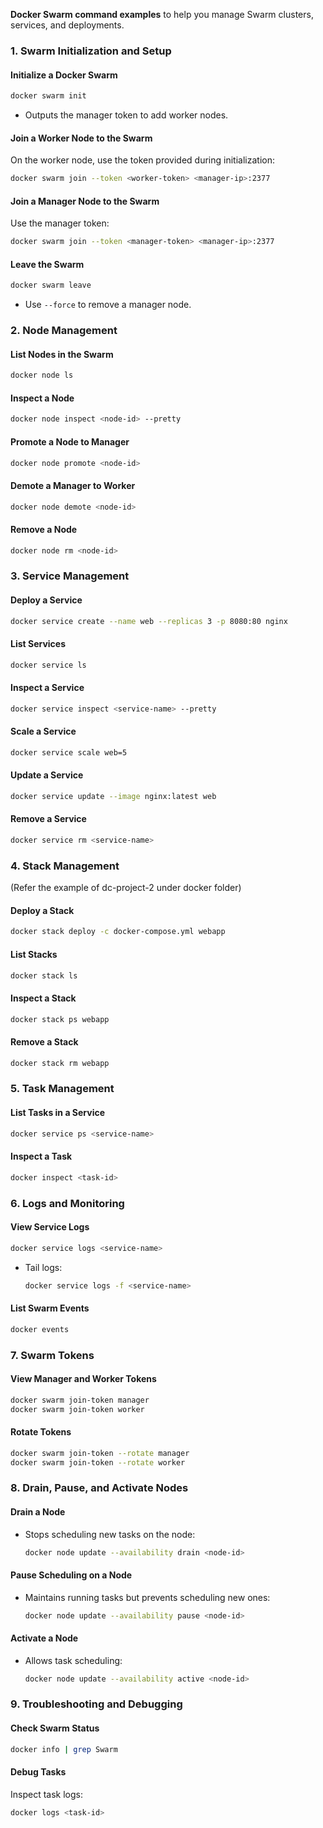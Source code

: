 **Docker Swarm command examples** to help you manage Swarm clusters, services, and deployments.


### **1. Swarm Initialization and Setup**

#### **Initialize a Docker Swarm**
```bash
docker swarm init
```
- Outputs the manager token to add worker nodes.

#### **Join a Worker Node to the Swarm**
On the worker node, use the token provided during initialization:
```bash
docker swarm join --token <worker-token> <manager-ip>:2377
```

#### **Join a Manager Node to the Swarm**
Use the manager token:
```bash
docker swarm join --token <manager-token> <manager-ip>:2377
```

#### **Leave the Swarm**
```bash
docker swarm leave
```
- Use `--force` to remove a manager node.


### **2. Node Management**

#### **List Nodes in the Swarm**
```bash
docker node ls
```

#### **Inspect a Node**
```bash
docker node inspect <node-id> --pretty
```

#### **Promote a Node to Manager**
```bash
docker node promote <node-id>
```

#### **Demote a Manager to Worker**
```bash
docker node demote <node-id>
```

#### **Remove a Node**
```bash
docker node rm <node-id>
```


### **3. Service Management**

#### **Deploy a Service**
```bash
docker service create --name web --replicas 3 -p 8080:80 nginx
```

#### **List Services**
```bash
docker service ls
```

#### **Inspect a Service**
```bash
docker service inspect <service-name> --pretty
```

#### **Scale a Service**
```bash
docker service scale web=5
```

#### **Update a Service**
```bash
docker service update --image nginx:latest web
```

#### **Remove a Service**
```bash
docker service rm <service-name>
```


### **4. Stack Management**
(Refer the example of dc-project-2 under docker folder)
#### **Deploy a Stack**
```bash
docker stack deploy -c docker-compose.yml webapp
```

#### **List Stacks**
```bash
docker stack ls
```

#### **Inspect a Stack**
```bash
docker stack ps webapp
```

#### **Remove a Stack**
```bash
docker stack rm webapp
```


### **5. Task Management**

#### **List Tasks in a Service**
```bash
docker service ps <service-name>
```

#### **Inspect a Task**
```bash
docker inspect <task-id>
```


### **6. Logs and Monitoring**

#### **View Service Logs**
```bash
docker service logs <service-name>
```
- Tail logs:
  ```bash
  docker service logs -f <service-name>
  ```

#### **List Swarm Events**
```bash
docker events
```


### **7. Swarm Tokens**

#### **View Manager and Worker Tokens**
```bash
docker swarm join-token manager
docker swarm join-token worker
```

#### **Rotate Tokens**
```bash
docker swarm join-token --rotate manager
docker swarm join-token --rotate worker
```


### **8. Drain, Pause, and Activate Nodes**

#### **Drain a Node**
- Stops scheduling new tasks on the node:
  ```bash
  docker node update --availability drain <node-id>
  ```

#### **Pause Scheduling on a Node**
- Maintains running tasks but prevents scheduling new ones:
  ```bash
  docker node update --availability pause <node-id>
  ```

#### **Activate a Node**
- Allows task scheduling:
  ```bash
  docker node update --availability active <node-id>
  ```


### **9. Troubleshooting and Debugging**

#### **Check Swarm Status**
```bash
docker info | grep Swarm
```

#### **Debug Tasks**
Inspect task logs:
```bash
docker logs <task-id>
```
